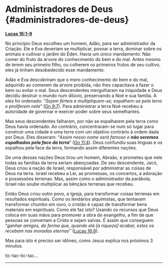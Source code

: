 # Administradores de Deus {#administradores-de-deus}

[**Lucas 16:1-9**](http://bibliaonline.com.br/acf/lc/16/1-9)

No princípio Deus escolheu um homem, Adão, para ser administrador da Criação. Ele e Eva deveriam se multiplicar, povoar a terra, dominar sobre os animais e cultivar o jardim do Éden. Havia um único mandamento: Não comer do fruto da árvore do conhecimento do bem e do mal. Antes mesmo de terem seu primeiro filho, ou colherem os primeiros frutos de seu cultivo, eles já tinham desobedecido esse mandamento.

Adão e Eva descobriram que o mero conhecimento do bem e do mal, adquirido ao comerem da árvore proibida, não lhes capacitava a fazer o bem ou evitar o mal. Seus descendentes mergulharam na iniquidade e Deus decidiu destruir o mundo num dilúvio, preservando a Noé e sua família. A eles foi ordenado: “_Sejam férteis e multipliquem-se; espalhem-se pela terra e proliferem nela”_ ([Gn 9:7](http://bibliaonline.com.br/acf/gn/9/7)). Para administrar a terra Noé recebeu a autoridade de governar e exercer poder sobre seus semelhantes.

Mas seus descendentes falharam, por não se espalharem pela terra como Deus havia ordenado. Ao contrário, concentraram-se num só lugar para construir uma cidade e uma torre com um objetivo contrário à ordem dada por Deus. Eles disseram: “_Assim nosso nome será famoso e_ **_não seremos espalhados pela face da terra_**” ([Gn 11:4](http://bibliaonline.com.br/acf/gn/11/4)). Deus confundiu suas línguas e os espalhou pela face da terra, formando assim diferentes nações.

De uma dessas nações Deus tirou um homem, Abraão, e prometeu que nele todas as famílias da terra seriam abençoadas. De seu descendente, Jacó, Deus criou a nação de Israel, responsável por administrar as coisas de Deus na terra. Israel recebeu a Lei, as promessas, os concertos, a adoração e possessões terrenas. Mas, assim como o administrador da parábola, Israel não soube multiplicar as bênçãos terrenas que recebeu.

Então Deus criou outro povo, a Igreja, para transformar coisas terrenas em resultados espirituais. Como os lendários alquimistas, que tentavam transformar chumbo em ouro, o cristão é capaz de transformar bens materiais em espirituais. Como ele faz isto? Usando os recursos que Deus coloca em suas mãos para promover a obra do evangelho, a fim de que pessoas se convertam a Cristo e sejam salvas. É assim que conseguem “_ganhar amigos, de forma que, quando ela [a riqueza] acabar, estes os recebam nas moradas eternas”_ ([Lucas 16:9](http://bibliaonline.com.br/acf/lc/16/9)).

Mas para isto é preciso ser idôneo, como Jesus explica nos próximos 3 minutos.

tic-tac-tic-tac...

*****